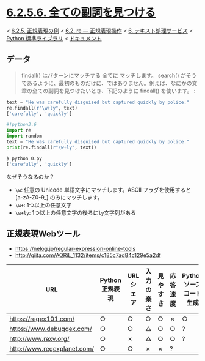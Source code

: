 # [6.2.5.6. 全ての副詞を見つける](https://docs.python.jp/3/library/re.html#finding-all-adverbs)

< [6.2.5. 正規表現の例](https://docs.python.jp/3/library/re.html#regular-expression-examples) < [6.2. re — 正規表現操作](https://docs.python.jp/3/library/re.html#module-re) < [6. テキスト処理サービス](https://docs.python.jp/3/library/text.html#text-processing-services) < [Python 標準ライブラリ](https://docs.python.jp/3/library/index.html#the-python-standard-library) < [ドキュメント](https://docs.python.jp/3/index.html)

## データ

> findall() はパターンにマッチする 全てに マッチします。 search() がそうであるように、最初のものだけに、ではありません。例えば、なにかの文章の全ての副詞を見つけたいとき、下記のように findall() を使います。 :

```python
text = "He was carefully disguised but captured quickly by police."
re.findall(r"\w+ly", text)
['carefully', 'quickly']
```
```python
#!python3.6
import re
import random
text = "He was carefully disguised but captured quickly by police."
print(re.findall(r"\w+ly", text))
```
```sh
$ python 0.py 
['carefully', 'quickly']
```

なぜそうなるのか？

* `\w`: 任意の Unicode 単語文字にマッチします。ASCII フラグを使用すると [a-zA-Z0-9_] のみにマッチします。
* `\w+`: 1つ以上の任意文字
* `\w+ly`: 1つ以上の任意文字の後ろに`ly`文字列がある

## 正規表現Webツール

* https://nelog.jp/regular-expression-online-tools
* http://qiita.com/AQRiL_1132/items/c185c7ad84c129e5a2df

URL|Python正規表現|URLシェア|入力の楽さ|見やすさ|応答速度|Pythonソースコード生成
---|--------------|---------|----------|--------|--------|----------------------
https://regex101.com/|○|○|○|○|✗|○
https://www.debuggex.com/|○|○|△|○|○|?
http://www.rexv.org/|○|✗|△|○|○|?
http://www.regexplanet.com/|○|○|✗|✗|?

